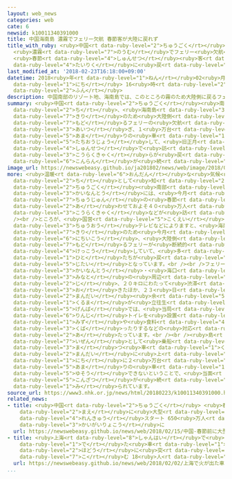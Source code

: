 ```yaml
---
layout: web_news
categories: web
cate: 6
newsid: k10011340391000
title: 中国海南島 濃霧でフェリー欠航 春節客が大陸に戻れず
title_with_ruby: <ruby>中国<rt data-ruby-level="2">ちゅうごく</rt></ruby><ruby>海南島<rt data-ruby-level="3">かいなんとう</rt></ruby>
  <ruby>濃霧<rt data-ruby-level="7">のうむ</rt></ruby>でフェリー<ruby>欠航<rt data-ruby-level="4">けっこう</rt></ruby>
  <ruby>春節<rt data-ruby-level="4">しゅんせつ</rt></ruby><ruby>客<rt data-ruby-level="3">きゃく</rt></ruby>が<ruby>大陸<rt
  data-ruby-level="4">たいりく</rt></ruby>に<ruby>戻<rt data-ruby-level="7">もど</rt></ruby>れず
last_modified_at: '2018-02-23T16:18:00+09:00'
datetime: 2018<ruby>年<rt data-ruby-level="1">ねん</rt></ruby>02<ruby>月<rt data-ruby-level="1">がつ</rt></ruby>23<ruby>日<rt
  data-ruby-level="1">にち</rt></ruby> 16<ruby>時<rt data-ruby-level="2">じ</rt></ruby>18<ruby>分<rt
  data-ruby-level="2">ふん</rt></ruby>
description: 中国南部のリゾート地、海南島では、このところの霧のため大陸側に戻るフェリーの欠航が相次ぎ、１万台余りの車が立往生して、旧正月の春節で訪れた行楽客らが戻れなくなるなど混乱が続いています。
summary: <ruby>中国<rt data-ruby-level="2">ちゅうごく</rt></ruby><ruby>南部<rt data-ruby-level="3">なんぶ</rt></ruby>のリゾート<ruby>地<rt
  data-ruby-level="2">ち</rt></ruby>、<ruby>海南島<rt data-ruby-level="3">かいなんとう</rt></ruby>では、このところの<ruby>霧<rt
  data-ruby-level="7">きり</rt></ruby>のため<ruby>大陸側<rt data-ruby-level="4">たいりくがわ</rt></ruby>に<ruby>戻<rt
  data-ruby-level="7">もど</rt></ruby>るフェリーの<ruby>欠航<rt data-ruby-level="4">けっこう</rt></ruby>が<ruby>相次<rt
  data-ruby-level="3">あいつ</rt></ruby>ぎ、１<ruby>万台<rt data-ruby-level="2">まんだい</rt></ruby><ruby>余<rt
  data-ruby-level="5">あま</rt></ruby>りの<ruby>車<rt data-ruby-level="1">くるま</rt></ruby>が<ruby>立往生<rt
  data-ruby-level="5">たちおうじょう</rt></ruby>して、<ruby>旧正月<rt data-ruby-level="5">きゅうしょうがつ</rt></ruby>の<ruby>春節<rt
  data-ruby-level="4">しゅんせつ</rt></ruby>で<ruby>訪<rt data-ruby-level="7">おとず</rt></ruby>れた<ruby>行楽客<rt
  data-ruby-level="3">こうらくきゃく</rt></ruby>らが<ruby>戻<rt data-ruby-level="7">もど</rt></ruby>れなくなるなど<ruby>混乱<rt
  data-ruby-level="6">こんらん</rt></ruby>が<ruby>続<rt data-ruby-level="4">つづ</rt></ruby>いています。
image_url: https://newswebeasy.github.io/ja201802/news/web/image/2018/02/23/K10011340391_1802231650_1802231656_01_02.jpg
more: <ruby>温暖<rt data-ruby-level="6">おんだん</rt></ruby>な<ruby>気候<rt data-ruby-level="4">きこう</rt></ruby>でリゾート<ruby>地<rt
  data-ruby-level="2">ち</rt></ruby>として<ruby>知<rt data-ruby-level="2">し</rt></ruby>られる<ruby>中国<rt
  data-ruby-level="2">ちゅうごく</rt></ruby><ruby>南部<rt data-ruby-level="3">なんぶ</rt></ruby>の<ruby>海南島<rt
  data-ruby-level="3">かいなんとう</rt></ruby>には、<ruby>今月<rt data-ruby-level="2">こんげつ</rt></ruby><ruby>中旬<rt
  data-ruby-level="7">ちゅうじゅん</rt></ruby>の<ruby>春節<rt data-ruby-level="4">しゅんせつ</rt></ruby>に<ruby>合<rt
  data-ruby-level="2">あ</rt></ruby>わせておよそ４０<ruby>万人<rt data-ruby-level="2">まんにん</rt></ruby>の<ruby>行楽客<rt
  data-ruby-level="3">こうらくきゃく</rt></ruby>などが<ruby>訪<rt data-ruby-level="7">おとず</rt></ruby>れていました。<br
  /><br />ところが、<ruby>国営<rt data-ruby-level="5">こくえい</rt></ruby>の<ruby>中国<rt data-ruby-level="2">ちゅうごく</rt></ruby><ruby>中央<rt
  data-ruby-level="3">ちゅうおう</rt></ruby>テレビなどによりますと、<ruby>海南島<rt data-ruby-level="3">かいなんとう</rt></ruby>では、<ruby>霧<rt
  data-ruby-level="7">きり</rt></ruby>のため<ruby>今月<rt data-ruby-level="2">こんげつ</rt></ruby>１８<ruby>日以降<rt
  data-ruby-level="6">にちいこう</rt></ruby>、<ruby>大陸側<rt data-ruby-level="4">たいりくがわ</rt></ruby>に<ruby>戻<rt
  data-ruby-level="7">もど</rt></ruby>るフェリーが<ruby>断続的<rt data-ruby-level="5">だんぞくてき</rt></ruby>に<ruby>欠航<rt
  data-ruby-level="4">けっこう</rt></ruby>していて、<ruby>多<rt data-ruby-level="2">おお</rt></ruby>くの<ruby>人<rt
  data-ruby-level="1">ひと</rt></ruby>たちが<ruby>戻<rt data-ruby-level="7">もど</rt></ruby>れない<ruby>事態<rt
  data-ruby-level="5">じたい</rt></ruby>となっています。<br /><br />フェリーが<ruby>発着<rt data-ruby-level="3">はっちゃく</rt></ruby>する<ruby>海南島<rt
  data-ruby-level="3">かいなんとう</rt></ruby>・<ruby>海口<rt data-ruby-level="2">かいこう</rt></ruby>の<ruby>港<rt
  data-ruby-level="3">みなと</rt></ruby>の<ruby>周辺<rt data-ruby-level="4">しゅうへん</rt></ruby>では一<ruby>時<rt
  data-ruby-level="2">じ</rt></ruby>、２０キロにわたって<ruby>渋滞<rt data-ruby-level="7">じゅうたい</rt></ruby>が<ruby>起<rt
  data-ruby-level="3">お</rt></ruby>きたほか、２３<ruby>日<rt data-ruby-level="1">にち</rt></ruby>も１<ruby>万台<rt
  data-ruby-level="2">まんだい</rt></ruby><ruby>余<rt data-ruby-level="5">あま</rt></ruby>りの<ruby>車<rt
  data-ruby-level="1">くるま</rt></ruby>が<ruby>立往生<rt data-ruby-level="5">たちおうじょう</rt></ruby>していて、<ruby>現場<rt
  data-ruby-level="5">げんば</rt></ruby>では、<ruby>当局<rt data-ruby-level="3">とうきょく</rt></ruby>などが<ruby>臨時<rt
  data-ruby-level="6">りんじ</rt></ruby>トイレを<ruby>設置<rt data-ruby-level="5">せっち</rt></ruby>したり<ruby>水<rt
  data-ruby-level="1">みず</rt></ruby>や<ruby>食料<rt data-ruby-level="4">しょくりょう</rt></ruby>を<ruby>配<rt
  data-ruby-level="3">くば</rt></ruby>ったりするなどの<ruby>対応<rt data-ruby-level="5">たいおう</rt></ruby>に<ruby>当<rt
  data-ruby-level="2">あ</rt></ruby>たっています。<br /><br /><ruby>島<rt data-ruby-level="3">しま</rt></ruby>では、<ruby>依然<rt
  data-ruby-level="7">いぜん</rt></ruby>として<ruby>乗船<rt data-ruby-level="3">じょうせん</rt></ruby>を<ruby>待<rt
  data-ruby-level="3">ま</rt></ruby>つ<ruby>車<rt data-ruby-level="1">くるま</rt></ruby>が５<ruby>万台<rt
  data-ruby-level="2">まんだい</rt></ruby>に<ruby>上<rt data-ruby-level="1">のぼ</rt></ruby>っているものの、フェリーは１<ruby>日<rt
  data-ruby-level="1">にち</rt></ruby>に２<ruby>万台<rt data-ruby-level="2">まんだい</rt></ruby><ruby>余<rt
  data-ruby-level="5">あま</rt></ruby>りの<ruby>車<rt data-ruby-level="1">くるま</rt></ruby>しか<ruby>輸送<rt
  data-ruby-level="5">ゆそう</rt></ruby>できないということで、<ruby>当面<rt data-ruby-level="3">とうめん</rt></ruby>、<ruby>混雑<rt
  data-ruby-level="5">こんざつ</rt></ruby>が<ruby>続<rt data-ruby-level="4">つづ</rt></ruby>くと<ruby>見<rt
  data-ruby-level="1">み</rt></ruby>られています。
source_url: https://www3.nhk.or.jp/news/html/20180223/k10011340391000.html
related_news:
- title: <ruby>中国<rt data-ruby-level="2">ちゅうごく</rt></ruby> <ruby>春節<rt data-ruby-level="4">しゅんせつ</rt></ruby><ruby>前<rt
    data-ruby-level="2">まえ</rt></ruby>に<ruby>大型<rt data-ruby-level="4">おおがた</rt></ruby><ruby>連休<rt
    data-ruby-level="4">れんきゅう</rt></ruby>スタート 650<ruby>万人<rt data-ruby-level="2">まんにん</rt></ruby>が<ruby>海外旅行<rt
    data-ruby-level="3">かいがいりょこう</rt></ruby>に
  url: https://newswebeasy.github.io/news/web/2018/02/15/中国-春節前に大型連休スタート-650万人が海外旅行に
- title: <ruby>上海<rt data-ruby-level="8">しゃんはい</rt></ruby>で<ruby>火<rt data-ruby-level="1">ひ</rt></ruby>が<ruby>出<rt
    data-ruby-level="1">で</rt></ruby>た<ruby>車<rt data-ruby-level="1">くるま</rt></ruby>が<ruby>歩道<rt
    data-ruby-level="2">ほどう</rt></ruby>に<ruby>突<rt data-ruby-level="7">つ</rt></ruby>っ<ruby>込<rt
    data-ruby-level="7">こ</rt></ruby>む 18<ruby>人<rt data-ruby-level="1">にん</rt></ruby>けが
  url: https://newswebeasy.github.io/news/web/2018/02/02/上海で火が出た車が歩道に突っ込む-18人けが
...
```

